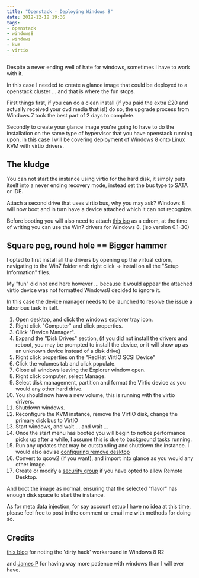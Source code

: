 ```yaml
---
title: "Openstack - Deploying Windows 8"
date: 2012-12-18 19:36
tags:
- openstack
- windows8
- windows
- kvm
- virtio
---
```


Despite a never ending well of hate for windows, sometimes I have to work with it.

In this case I needed to create a glance image that could be deployed to a openstack cluster ... and that is where the fun stops.

First things first, if you can do a clean install (if you paid the extra £20 and actually received your dvd media that is!) do so, the upgrade process from Windows 7 took the best part of 2 days to complete.

Secondly to create your glance image you're going to have to do the installation on the same type of hypervisor that you have openstack running upon, in this case I will be covering deployment of Windows 8 onto Linux KVM with virtio drivers.

<h2>The kludge</h2>

You can not start the instance using virtio for the hard disk, it simply puts itself into a never ending recovery mode, instead set the bus type to SATA or IDE.

Attach a second drive that uses virtio bus, why you may ask? Windows 8 will now boot and in turn have a device attached which it can not recognize.

Before booting you will also need to attach [this iso](https://alt.fedoraproject.org/pub/alt/virtio-win/latest/images/bin/) as a cdrom, at the time of writing you can use the Win7 drivers for Windows 8. (iso version 0.1-30)

<h2>Square peg, round hole == Bigger hammer</h2>

I opted to first install all the drivers by opening up the virtual cdrom, navigating to the Win7 folder and: right click -> install on all the "Setup Information" files.

My "fun" did not end here however ... because it would appear the attached virtio device was not formatted Windows8 decided to ignore it.

In this case the device manager needs to be launched to resolve the issue a laborious task in itelf.

1. Open desktop, and click the windows explorer tray icon.
2. Right click "Computer" and click properties.
3. Click "Device Manager".
4. Expand the "Disk Drives" section, (if you did not install the drivers and reboot, you may be prompted to install the device, or it will show up as an unknown device instead of a disk drive)
5. Right click properties on the "RedHat VirtIO SCSI Device"
6. Click the volumes tab and click populate.
7. Close all windows leaving the Explorer window open.
8. Right click computer, select Manage.
9. Select disk management, partition and format the Virtio device as you would any other hard drive.
10. You should now have a new volume, this is running with the virtio drivers.
11. Shutdown windows.
12. Reconfigure the KVM instance, remove the VirtIO disk, change the primary disk bus to VirtIO
13. Start windows, and wait ... and wait ...
14. Once the start menu has booted you will begin to notice performance picks up after a while, I assume this is due to background tasks running.
15. Run any updates that may be outstanding and shutdown the instance. I would also advise [configuring remove desktop](https://www.guidingtech.com/13469/hot-to-enable-remote-desktop-in-windows-8/)
16. Convert to qcow2 (if you want), and import into glance as you would any other image.
17. Create or modify a [security group](https://docs.openstack.org/essex/openstack-compute/starter/content/Security_Overview-d1e2505.html) if you have opted to allow Remote Desktop.

And boot the image as normal, ensuring that the selected "flavor" has enough disk space to start the instance.

As for meta data injection, for say account setup I have no idea at this time, please feel free to post in the comment or email me with methods for doing so.

<h2>Credits</h2>

[this blog](https://cloud101.eu/blog/2012/05/31/how-to-create-a-windows-2008-r2-image-for-openstack-with-virtio-support/) for noting the 'dirty hack' workaround in Windows 8 R2

and [James P](https://twitter.com/parters) for having way more patience with windows than I will ever have.
 
